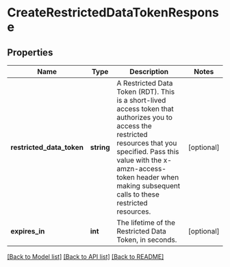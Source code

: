 # CreateRestrictedDataTokenResponse

## Properties
Name | Type | Description | Notes
------------ | ------------- | ------------- | -------------
**restricted_data_token** | **string** | A Restricted Data Token (RDT). This is a short-lived access token that authorizes you to access the restricted resources that you specified. Pass this value with the x-amzn-access-token header when making subsequent calls to these restricted resources. | [optional] 
**expires_in** | **int** | The lifetime of the Restricted Data Token, in seconds. | [optional] 

[[Back to Model list]](../README.md#documentation-for-models) [[Back to API list]](../README.md#documentation-for-api-endpoints) [[Back to README]](../README.md)



